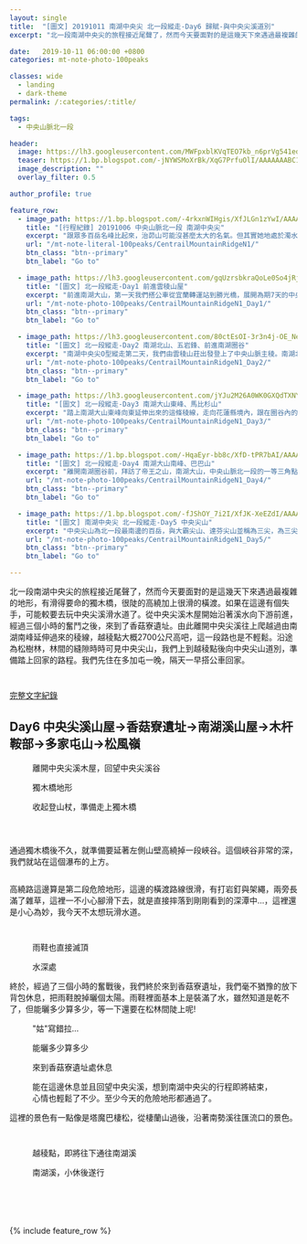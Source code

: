 ```yaml
---
layout: single
title:  "[圖文] 20191011 南湖中央尖 北一段縱走-Day6 歸賦-與中央尖溪道別"
excerpt: "北一段南湖中央尖的旅程接近尾聲了，然而今天要面對的是這幾天下來遇過最複雜的地形，有滑得要命的獨木橋，很陡的高繞加上很滑的橫渡。如果在這邊有個失手，可能較要去玩中央尖溪滑水道了"

date:   2019-10-11 06:00:00 +0800
categories: mt-note-photo-100peaks

classes: wide
  - landing
  - dark-theme
permalink: /:categories/:title/

tags:
  - 中央山脈北一段

header:
  image: https://lh3.googleusercontent.com/MWFpxblKVqTEO7kb_n6prVg541edr6PSwLeisUNFtsf-my284EJqPd16dFNarGh_GIFaxE5KcSwaZ9lL4UQ=w2000-h1080
  teaser: https://1.bp.blogspot.com/-jNYWSMoXrBk/XqG7PrfuOlI/AAAAAAABC1w/NCqkRe1Xf84becyh-ukAh0j3lXxIMji_ACLcBGAsYHQ/s640/DSC_0873.jpg
  image_description: ""
  overlay_filter: 0.5

author_profile: true

feature_row:
  - image_path: https://1.bp.blogspot.com/-4rkxnWIHgis/XfJLGn1zYwI/AAAAAAAA6QA/yr-OaGmWBBwIXJZcjCEhjD8JdE3Y28ZxQCLcBGAsYHQ/s640/_MG_3168.JPG
    title: "[行程紀錄] 20191006 中央山脈北一段 南湖中央尖"
    excerpt: "跟眾多百岳名峰比起來，治茆山可能沒甚麼太大的名氣。但其實她地處於濁水溪的南岸，如從溪谷拔地而起，短短的距離直接從海拔約只有500公尺的濁水溪谷地一路上升到2909公尺，這裡也是玉山山脈的起點。"
    url: "/mt-note-literal-100peaks/CentrailMountainRidgeN1/"
    btn_class: "btn--primary"
    btn_label: "Go to"

  - image_path: https://lh3.googleusercontent.com/gqUzrsbkraQoLe0So4jRjbVM2B2gahQRCbU4_Cg9Cyrt4aKI8xZabmgPoxBlzGZh5KdbVSTfuZ01FNlllso=w640-h480
    title: "[圖文] 北一段縱走-Day1 前進雲稜山屋"
    excerpt: "前進南湖大山，第一天我們搭公車從宜蘭轉運站到勝光橋，展開為期7天的中央山脈北一段之旅。越過多家屯山，往雲稜山屋前進，今天的天氣非常的好，還可以看見蘭陽平原的雲海，希望未來7天能滿滿的收穫。"
    url: "/mt-note-photo-100peaks/CentrailMountainRidgeN1_Day1/"
    btn_class: "btn--primary"
    btn_label: "Go to"

  - image_path: https://lh3.googleusercontent.com/80ctEsOI-3r3n4j-OE_NeY4hUHR58RRrQjGB2uxcGcZjka9BiunVVdUVdHkIPk1-R3Y_P2HUSAG1dQsirJ4=w640-h480
    title: "[圖文] 北一段縱走-Day2 南湖北山、五岩鋒、前進南湖圈谷"
    excerpt: "南湖中央尖O型縱走第二天，我們由雲稜山莊出發登上了中央山脈主稜。南湖北山為中央山脈主稜上最北的一座百岳。今天可以清楚看見南湖大山與中央尖山的輪廓，這座山有著帝王之山的稱號，於此地可以感受到他的氣勢。"
    url: "/mt-note-photo-100peaks/CentrailMountainRidgeN1_Day2/"
    btn_class: "btn--primary"
    btn_label: "Go to"

  - image_path: https://lh3.googleusercontent.com/jYJu2M26A0WK0GXQdTXNYwXyfsGmyH0ffvoiQ2uzTADvDtEm9AYpR8NFaC82yMO-4FLEAUIgJvnmnvlj21M=w640-h480
    title: "[圖文] 北一段縱走-Day3 南湖大山東峰、馬比杉山"
    excerpt: "踏上南湖大山東峰向東延伸出來的這條稜線，走向花蓮縣境內，跟在圈谷內的景色很不一樣，兩旁是廣大海拔較低的中級山域。一早從山屋出發前往南湖大山東峰，通過上圈谷並翻越稜線後，迎接我們的是中央山脈東面的一片雲海。"
    url: "/mt-note-photo-100peaks/CentrailMountainRidgeN1_Day3/"
    btn_class: "btn--primary"
    btn_label: "Go to"

  - image_path: https://1.bp.blogspot.com/-HqaEyr-bb8c/XfD-tPR7bAI/AAAAAAAA6I0/Jf3M0XQkXXwGGXcmzUn75eRc5qCHcbTbgCLcBGAsYHQ/s640/_MG_2961.JPG
    title: "[圖文] 北一段縱走-Day4 南湖大山南峰、巴巴山"
    excerpt: "離開南湖圈谷前，拜訪了帝王之山，南湖大山，中央山脈北一段的一等三角點，於此遙望雪山，以及南方的中央尖山，稱霸於北台灣的三座名峰。"
    url: "/mt-note-photo-100peaks/CentrailMountainRidgeN1_Day4/"
    btn_class: "btn--primary"
    btn_label: "Go to"

  - image_path: https://1.bp.blogspot.com/-fJShOY_7i2I/XfJK-XeEZdI/AAAAAAAA6PQ/XuSZ3S7LVLQ8GHH1vcSEL0j-89DQDFM2ACLcBGAsYHQ/s640/_MG_3125.JPG
    title: "[圖文] 南湖中央尖 北一段縱走-Day5 中央尖山"
    excerpt: "中央尖山為北一段最南邊的百岳，與大霸尖山、達芬尖山並稱為三尖，為三尖之首。今天要從中央尖溪山屋出發，爬上又長又陡的碎石坡，才能登上中央尖山。"
    url: "/mt-note-photo-100peaks/CentrailMountainRidgeN1_Day5/"
    btn_class: "btn--primary"
    btn_label: "Go to"

---
```


北一段南湖中央尖的旅程接近尾聲了，然而今天要面對的是這幾天下來遇過最複雜的地形，有滑得要命的獨木橋，很陡的高繞加上很滑的橫渡。如果在這邊有個失手，可能較要去玩中央尖溪滑水道了。從中央尖溪木屋開始沿著溪水向下游前進，經過三個小時的奮鬥之後，來到了香菇寮遺址。由此離開中央尖溪往上爬越過由南湖南峰延伸過來的稜線，越稜點大概2700公尺高吧，這一段路也是不輕鬆。沿途為松樹林，林間的縫隙時時可見中央尖山，我們上到越稜點後向中央尖山道別，準備踏上回家的路程。我們先住在多加屯一晚，隔天一早搭公車回家。

<figure style="width: 40%" class="align-right">
  <img src="" alt="">
  <figcaption>  </figcaption>
</figure> 
  


<figure style="width: 90%" class="align-center">
  <img src="" alt="">
  <figcaption>  </figcaption>
</figure> 


<a href="/mt-note-literal-100peaks/CentrailMountainRidgeN1/" class="btn btn--primary">完整文字紀錄</a>

## Day6 中央尖溪山屋->香菇寮遺址->南湖溪山屋->木杆鞍部->多家屯山->松風嶺



<figure class="align-center">
  <img src="https://1.bp.blogspot.com/-4q0P0PP8rqY/XqG62NZdH-I/AAAAAAABC0s/Xt7lM5oGNk4Mvbut_56bsxmcUCxWY-fyACLcBGAsYHQ/s1600/DSC_0843.jpg" alt="">
  <figcaption> 離開中央尖溪木屋，回望中央尖溪谷 </figcaption>
</figure> 

<figure style="width: 45%" class="align-left">
  <img src="https://1.bp.blogspot.com/-GWbimAqKhZM/XqG62lYzJTI/AAAAAAABC00/18JOzbGXxBIbsVPa8waQC0L2YeR2-ikyQCLcBGAsYHQ/s640/DSC_0841.jpg" alt="">
  <figcaption> 獨木橋地形 </figcaption>
</figure> 

<figure style="width: 45%" class="align-right">
  <img src="https://1.bp.blogspot.com/-udwl_fyyRUY/XqG62fTlGpI/AAAAAAABC0w/6nuZ4EHiYqwuaiN57khtSoYDzSuSOzxowCLcBGAsYHQ/s640/DSC_0844.jpg" alt="">
  <figcaption> 收起登山杖，準備走上獨木橋 </figcaption>
</figure> 

<figure style="width: 45%" class="align-left">
  <img src="https://1.bp.blogspot.com/-ti-vQwdvStg/XqG69LIyGtI/AAAAAAABC04/NgfjDzgyxagZnQkiR-L2741Dz5dROxPPACLcBGAsYHQ/s640/DSC_0850.jpg" alt="">
  <figcaption>  </figcaption>
</figure> 

<figure style="width: 45%" class="align-right">
  <img src="https://1.bp.blogspot.com/-sKcwdm1H-qc/XqG69qyRY-I/AAAAAAABC1A/_T2u91sXsGIXi1CJ0lB2aL0OxnSNjDw_gCLcBGAsYHQ/s640/DSC_0851.jpg" alt="">
  <figcaption>  </figcaption>
</figure> 

<figure class="align-center">
  <img src="https://1.bp.blogspot.com/-oW9ux4cqDRk/XqG69G0W2wI/AAAAAAABC08/1sarlFEkU6MHRrdnJhOeaqhUGUjTrHyVACLcBGAsYHQ/s1600/DSC_0852.jpg" alt="">
  <figcaption>  </figcaption>
</figure> 


通過獨木橋後不久，就準備要延著左側山壁高繞掉一段峽谷。這個峽谷非常的深，我們就站在這個瀑布的上方。

<figure class="align-center">
  <img src="https://1.bp.blogspot.com/-FdE82avc3pw/XqG7EaWNemI/AAAAAAABC1I/Kyt_Ou2MZwE_Fi070QVNZ_4dIZbanMQtQCLcBGAsYHQ/s1600/DSC_0856.jpg" alt="">
  <figcaption>  </figcaption>
</figure> 

高繞路這邊算是第二段危險地形，這邊的橫渡路線很滑，有打岩釘與架繩，兩旁長滿了雜草，這裡一不小心腳滑下去，就是直接摔落到剛剛看到的深潭中...，這裡還是小心為妙，我今天不太想玩滑水道。

<figure style="width: 45%" class="align-left">
  <img src="https://1.bp.blogspot.com/-el_JgBSBv-0/XqG7Eocfq9I/AAAAAAABC1M/qdkRQqo5k-EcKSCu9HGy7t_HS58vJTMwACLcBGAsYHQ/s640/DSC_0857.jpg" alt="">
  <figcaption>  </figcaption>
</figure> 

<figure style="width: 45%" class="align-right">
  <img src="https://1.bp.blogspot.com/-vHScdNQQvBU/XqG7CgogEKI/AAAAAAABC1E/S3RFjLdNPxcC2gyBGVgfM0VHejjFAaAIACLcBGAsYHQ/s640/DSC_0858.jpg" alt="">
  <figcaption>  </figcaption>
</figure> 

<figure class="align-center">
  <img src="https://1.bp.blogspot.com/-wtkZR5US4UA/XqG7HixZcnI/AAAAAAABC1U/VjTLmeDLT6k4tGrPxXn6PwbEViNcLmF8wCLcBGAsYHQ/s1600/DSC_0860.jpg" alt="">
  <figcaption> 雨鞋也直接滅頂 </figcaption>
</figure> 

<figure class="align-center">
  <img src="https://1.bp.blogspot.com/-q34QVOpChwA/XqG7Jc6A0pI/AAAAAAABC1Y/A2Ik8jzJxjMVdZclCb3J-Qlud26FbTpiwCLcBGAsYHQ/s1600/DSC_0864.jpg" alt="">
  <figcaption> 水深處 </figcaption>
</figure> 

終於，經過了三個小時的奮戰後，我們終於來到香菇寮遺址，我們毫不猶豫的放下背包休息，把雨鞋脫掉曬個太陽。雨鞋裡面基本上是裝滿了水，雖然知道是乾不了，但能曬多少算多少，等一下還要在松林間陡上呢!

<figure style="width: 45%" class="align-left">
  <img src="https://1.bp.blogspot.com/-u6WGy8V1-lk/XqG7UbQEikI/AAAAAAABC18/x5hnuFZRzgYyYi4tHYO32y5-hLACOtKoACLcBGAsYHQ/s640/DSC_0877.jpg" alt="">
  <figcaption> "姑"寫錯拉... </figcaption>
</figure> 

<figure style="width: 45%" class="align-right">
  <img src="https://1.bp.blogspot.com/-sgILOGE-7t4/XqG7K_RD7rI/AAAAAAABC1g/Gpc4v5MZ0b8Q089DlCN05Gq-ac8Lqq4bACLcBGAsYHQ/s640/DSC_0869.jpg" alt="">
  <figcaption> 能曬多少算多少 </figcaption>
</figure> 

<figure class="align-center">
  <img src="https://1.bp.blogspot.com/-DMAXCiv2pkc/XqG7NM2MSMI/AAAAAAABC1k/3vn7l6k5aksogEvMsQ2fjAq3exwUwUxVwCLcBGAsYHQ/s1600/DSC_0871.jpg" alt="">
  <figcaption> 來到香菇寮遺址處休息 </figcaption>
</figure> 

<figure class="align-center">
  <img src="https://1.bp.blogspot.com/-jNYWSMoXrBk/XqG7PrfuOlI/AAAAAAABC1w/NCqkRe1Xf84becyh-ukAh0j3lXxIMji_ACLcBGAsYHQ/s1600/DSC_0873.jpg" alt="">
  <figcaption> 能在這邊休息並且回望中央尖溪，想到南湖中央尖的行程即將結束，心情也輕鬆了不少。至少今天的危險地形都通過了。 </figcaption>
</figure> 

這裡的景色有一點像是塔魔巴棲松，從棲蘭山過後，沿著南勢溪往匯流口的景色。

<figure style="width: 45%" class="align-left">
  <img src="https://1.bp.blogspot.com/-YiqsnIkesNE/XqG7UCMA5EI/AAAAAAABC14/XCyjydllY40xEdltWxKsNmgzfF148Pe3wCLcBGAsYHQ/s640/DSC_0875.jpg" alt="">
  <figcaption>  </figcaption>
</figure> 

<figure style="width: 45%" class="align-right">
  <img src="https://1.bp.blogspot.com/-ddpb7RF1JmY/XqG7QwThzmI/AAAAAAABC10/eKU6qr0OzeYpDmRY528uxcnZC-z_FoOOQCLcBGAsYHQ/s640/DSC_0874.jpg" alt="">
  <figcaption>  </figcaption>
</figure> 

<figure class="align-center">
  <img src="https://1.bp.blogspot.com/-rzdTDBS6tew/XqG7azMNZWI/AAAAAAABC2I/lnl_Avsr8k01Xk42PHr9RNr70wHp_N71wCLcBGAsYHQ/s1600/DSC_0890.jpg" alt="">
  <figcaption> 越稜點，即將往下通往南湖溪 </figcaption>
</figure> 

<figure class="align-center">
  <img src="https://1.bp.blogspot.com/-vezP65FujI0/XqG7byDijgI/AAAAAAABC2M/p-wBmQN7pAQDfqVPDaR657cMKKGro-z6QCLcBGAsYHQ/s1600/DSC_0894.jpg" alt="">
  <figcaption> 南湖溪，小休後遂行 </figcaption>
</figure>

<figure style="width: 45%" class="align-left">
  <img src="https://1.bp.blogspot.com/-Uz1QoECmvCw/XqG7fYdn2wI/AAAAAAABC2U/DGSJ0Ga629k8yn9HGHXY4EbWM5bZD52TgCLcBGAsYHQ/s640/DSC_0899.jpg" alt="">
  <figcaption>  </figcaption>
</figure> 

<figure style="width: 45%" class="align-right">
  <img src="https://1.bp.blogspot.com/-NG7fA4UCrt0/XqG7fYY6S4I/AAAAAAABC2Y/1-xRo3sXGuA0vDcHmCLvSKUxfGu60ilIACLcBGAsYHQ/s640/DSC_0901.jpg" alt="">
  <figcaption>  </figcaption>
</figure> 


<figure style="width: 45%" class="align-left">
  <img src="https://1.bp.blogspot.com/-CCTsaKtm3rI/XqG7hZqHKNI/AAAAAAABC2g/eRmlSimlhEc2TIlFUrS6Z83RK3b__sabQCLcBGAsYHQ/s1600/DSC_0909.jpg" alt="">
  <figcaption>  </figcaption>
</figure> 

<figure style="width: 45%" class="align-right">
  <img src="https://1.bp.blogspot.com/-PsShssDg6rk/XqG7iMP8-xI/AAAAAAABC2k/I1MarVEA5ewYXH-T7vL668Kz__xr7SjcgCLcBGAsYHQ/s640/DSC_0920.jpg" alt="">
  <figcaption>  </figcaption>
</figure> 

<figure style="width: 45%" class="align-right">
  <img src="https://1.bp.blogspot.com/-hsEqJxzv10w/XqG7g__SOdI/AAAAAAABC2c/_8e51m8yiLc1foxc56Lqoi3Nek2tzsCRgCLcBGAsYHQ/s640/DSC_0921.jpg" alt="">
  <figcaption>  </figcaption>
</figure> 

{% include feature_row %}
